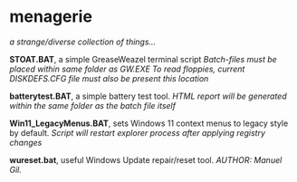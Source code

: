 # menagerie
*a strange/diverse collection of things...*

**STOAT.BAT**, a simple GreaseWeazel terminal script
*Batch-files must be placed within same folder as GW.EXE To read floppies, current DISKDEFS.CFG file must also be present this location*

**batterytest.BAT**, a simple battery test tool.
*HTML report will be generated within the same folder as the batch file itself*

**Win11_LegacyMenus.BAT**, sets Windows 11 context menus to legacy style by default.
*Script will restart explorer process after applying registry changes*

**wureset.bat**, useful Windows Update repair/reset tool.
*AUTHOR: Manuel Gil.*